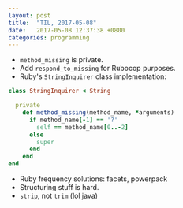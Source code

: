 ```yaml
---
layout: post
title:  "TIL, 2017-05-08"
date:   2017-05-08 12:37:38 +0800
categories: programming
---
```


- `method_missing` is private.
- Add `respond_to_missing` for Rubocop purposes.
- Ruby's `StringInquirer` class implementation:

``` ruby
class StringInquirer < String

  private
    def method_missing(method_name, *arguments)
      if method_name[-1] == '?'
        self == method_name[0..-2]
      else
        super
      end
    end
end
```

- Ruby frequency solutions: facets, powerpack
- Structuring stuff is hard.
- `strip`, not `trim` (lol java)
